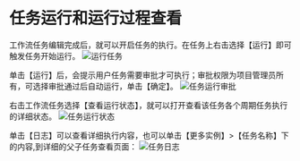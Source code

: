 # 任务运行和运行过程查看


工作流任务编辑完成后，就可以开启任务的执行。在任务上右击选择【运行】即可触发任务开始运行。
![运行任务](https://i.imgur.com/yoK2y6C.png)

单击【运行】后，会提示用户任务需要审批才可执行；审批权限为项目管理员所有，可选择审批通过后自动运行，单击【确定】。
![任务运行审批](https://i.imgur.com/4MwmFF4.png)

右击工作流任务选择【查看运行状态】，就可以打开查看该任务各个周期任务执行的详细状态。
![任务运行状态](https://i.imgur.com/B6oPYFu.png)

单击【日志】可以查看详细执行内容，也可以单击【更多实例】>【任务名称】下的内容,到详细的父子任务查看页面：
![任务日志](https://i.imgur.com/GvAaiMC.png)
